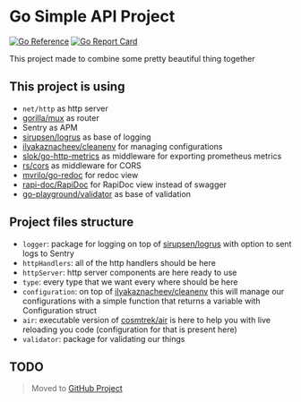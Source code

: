 # Go Simple API Project

[![Go Reference](https://pkg.go.dev/badge/github.com/mhkarimi1383/goAPIBaseProject.svg)](https://pkg.go.dev/github.com/mhkarimi1383/goAPIBaseProject)
[![Go Report Card](https://goreportcard.com/badge/github.com/mhkarimi1383/goAPIBaseProject)](https://goreportcard.com/report/github.com/mhkarimi1383/goAPIBaseProject)

This project made to combine some pretty beautiful thing together

## This project is using

* `net/http` as http server
* [gorilla/mux](https://github.com/gorilla/mux) as router
* Sentry as APM
* [sirupsen/logrus](https://github.com/sirupsen/logrus) as base of logging
* [ilyakaznacheev/cleanenv](https://github.com/ilyakaznacheev/cleanenv) for managing configurations
* [slok/go-http-metrics](https://github.com/slok/go-http-metrics) as middleware for exporting prometheus metrics
* [rs/cors](https://github.com/rs/cors) as middleware for CORS
* [mvrilo/go-redoc](https://github.com/mvrilo/go-redoc) for redoc view
* [rapi-doc/RapiDoc](https://github.com/rapi-doc/RapiDoc) for RapiDoc view instead of swagger
* [go-playground/validator](github.com/go-playground/validator) as base of validation

## Project files structure

* `logger`: package for logging on top of [sirupsen/logrus](https://github.com/sirupsen/logrus) with option to sent logs to Sentry
* `httpHandlers`: all of the http handlers should be here
* `httpServer`: http server components are here ready to use
* `type`: every type that we want every where should be here
* `configuration`: on top of [ilyakaznacheev/cleanenv](https://github.com/ilyakaznacheev/cleanenv) this will manage our configurations with a simple function that returns a variable with Configuration struct
* `air`: executable version of [cosmtrek/air](https://github.com/cosmtrek/air) is here to help you with live reloading you code (configuration for that is present here)
* `validator`: package for validating our things

## TODO

> Moved to [GitHub Project](https://github.com/users/mhkarimi1383/projects/1/)
